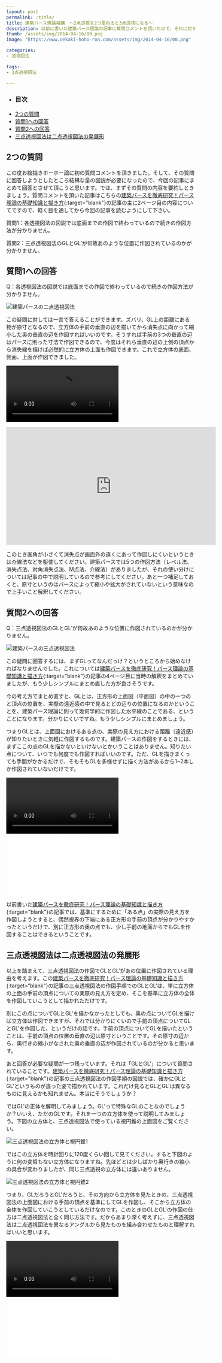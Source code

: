 ```yaml
---
layout: post
permalink: :title/
title: 建築パース理論補講　〜2点透視を2つ重ねると3点透視になる〜
description: 以前に書いた建築パース理論の記事に質問コメントを頂いたので、それに対する回答として二点透視図法と三点透視図法における立方体の作図方法を動画で説明しています。
thumb: /assets/img/2014-04-16/00.png
image: "https://www.oekaki-hoho-ron.com/assets/img/2014-04-16/00.png"

categories:
- 透視図法

tags:
- 3点透視図法

---
```


- ### 目次
- [2つの質問](#2つの質問)
- [質問1への回答](#質問1への回答)
- [質問2への回答](#質問2への回答)
- [三点透視図法は二点透視図法の発展形](#三点透視図法は二点透視図法の発展形)

## 2つの質問

この度お絵描きホーホー論に初の質問コメントを頂きました。そして、その質問に回答しようとしたところ結構な量の図説が必要になったので、今回の記事にまとめて回答とさせて頂こうと思います。では、まずその質問の内容を要約しときましょう。質問コメントを頂いた記事はこちらの[建築パースを徹底研究！パース理論の基礎知識と描き方](/drawing-procedure-of-construction-perspective/index.html){:target="blank"}の記事の主に2ページ目の内容についてですので、軽く目を通してから今回の記事を読むようにして下さい。

質問1：各透視図法の図説では底面までの作図で終わっているので続きの作図方法が分かりません。

質問2：三点透視図法のGLとGL’が何故あのような位置に作図されているのかが分かりません。

## 質問1への回答

Q：各透視図法の図説では底面までの作図で終わっているので続きの作図方法が分かりません。

![建築パースの二点透視図法](/assets/img/2014-04-16/01.png)

この疑問に対しては一言で答えることができます。ズバリ、GL上の距離にある物が原寸となるので、立方体の手前の垂直の辺を描いてから消失点に向かって縮小した奥の垂直の辺を作図すればいいのです。そうすれば手前の3つの垂直の辺はパースに則った寸法で作図できるので、今度はそれら垂直の辺の上側の頂点から消失線を描けば必然的に立方体の上面も作図できます。これで立方体の底面、側面、上面が作図できました。

<video src="/assets/img/2014-04-16/01.mp4" ></video>

<iframe width="560" height="315" src="https://www.youtube.com/embed/ON-ZD-Z1Ajs" title="YouTube video player" frameborder="0" allow="accelerometer; autoplay; clipboard-write; encrypted-media; gyroscope; picture-in-picture; web-share" allowfullscreen></iframe>

このとき画角が小さくて消失点が画面外の遠くにあって作図しにくいというときは介線法などを駆使してください。建築パースでは5つの作図方法（レベル法、消失点法、対角消失点法、M点法、介線法）がありましたが、それの使い分けについては記事の中で説明しているので参考にしてください。あと一つ補足しておくと、原寸というのはパースによって縮小や拡大がされていないという意味なので上手いこと解釈してください。

## 質問2への回答

Q：三点透視図法のGLとGL’が何故あのような位置に作図されているのかが分かりません。

![建築パースの三点透視図法](/assets/img/2014-04-16/02.png)

この疑問に回答するには、まずGLってなんだっけ？というところから始めなければなりませんでした。これについては[建築パースを徹底研究！パース理論の基礎知識と描き方](/drawing-procedure-of-construction-perspective/index.html){:target="blank"}の記事の4ページ目に当時の解釈をまとめていましたが、もう少しシンプルにまとめ直した方が良さそうです。

今の考え方でまとめ直すと、GLとは、正方形の上面図（平面図）の中の一つのと頂点の位置を、実際の遠近感の中で見るとどの辺りの位置になるのかということを、建築パース理論に則って幾何学的に作図した水平線のことである、ということになります。分かりにくいですね。もう少しシンプルにまとめましょう。

つまりGLとは、上面図におけるある点の、実際の見え方における距離（遠近感）が知りたいときに気軽に作図するものです。建築パースの作図をするときには、まずここの点のGLを描かないといけないとかいうことはありません。知りたい点について、いつでも何度でも作図すればいいのです。ただ、GLを描きまくっても手間がかかるだけで、そもそもGLを多様せずに描く方法があるから1~2本しか作図されていないだけです。

<video src="/assets/img/2014-04-16/02.mp4" ></video>

<iframe class="article-iframe" src="//www.youtube.com/embed/k9WPgVWh7aY" frameborder="0" allowfullscreen></iframe>

以前書いた[建築パースを徹底研究！パース理論の基礎知識と描き方](/drawing-procedure-of-construction-perspective/index.html){:target="blank"}の記事では、基準にするために「ある点」の実際の見え方を作図しようとすると、偶然視界の下端にある正方形の手前の頂点が分かりやすかったというだけで、別に正方形の奥の点でも、少し手前の地面からでもGLを作図することはできるということです。

## 三点透視図法は二点透視図法の発展形

以上を踏まえて、三点透視図法の作図でGLとGL'があの位置に作図されている理由を考えます。この[建築パースを徹底研究！パース理論の基礎知識と描き方](/drawing-procedure-of-construction-perspective/index.html){:target=“blank"}の記事の三点透視図法の作図手順でのGLとGL'は、単に立方体の上面の手前の頂点についての実際の見え方を定め、そこを基準に立方体の全体を作図していこうとして描かれただけです。

別にこの点についてGLとGL'を描かなかったとしても、奥の点についてGLを描けば立方体は作図できますが、それでは分かりにくいので手前の頂点についてGLとGL'を作図した、というだけの話です。手前の頂点についてGLを描いたということは、手前の頂点の位置の垂直の辺は原寸ということです。その原寸の辺から、奥行きの縮小がなされた奥の垂直の辺が作図されているのが分かると思います。

あと回答が必要な疑問が一つ残っています。それは「GLとGL'」について質問されていることです。[建築パースを徹底研究！パース理論の基礎知識と描き方](/drawing-procedure-of-construction-perspective/index.html){:target="blank"}の記事の三点透視図法の作図手順の図説では、確かにGLとGL'というものが違った姿で描かれています。これだけ見るとGLとGL'は異なるものに見えるかも知れません。本当にそうでしょうか？

ではGL'の正体を解明してみましょう。GL'って特殊なGLのことなのでしょうか？いいえ、ただのGLです。それを一つの立方体を使って説明してみましょう。下図の立方体と、三点透視図法で使っている視円錐の上面図をご覧ください。

![三点透視図法の立方体と視円錐1](/assets/img/2014-04-16/03.png)

ではこの立方体を時計回りに120度くらい回して見てください。すると下図のように何の変哲もない立方体になりますね。先ほどとは少しばかり奥行きの縮小の具合が変わりましたが、同じ三点透視の立方体には違いありません。

![三点透視図法の立方体と視円錐2](/assets/img/2014-04-16/04.png)

つまり、GLだろうとGL'だろうと、その方向から立方体を見たときの、三点透視図法の上面図における手前の頂点を基準にしてGLを作図し、そこから立方体の全体を作図していこうとしているだけなのです。このときのGLとGL'の作図の仕方は二点透視図法と全く同じ方法です。だからあまり深く考えずに、三点透視図法は二点透視図法を異なるアングルから見たものを組み合わせたものと理解すればいいと思います。

<video src="/assets/img/2014-04-16/03.mp4" ></video>

<iframe class="article-iframe" src="//www.youtube.com/embed/xn9XuYoKaxY" frameborder="0" allowfullscreen></iframe>
